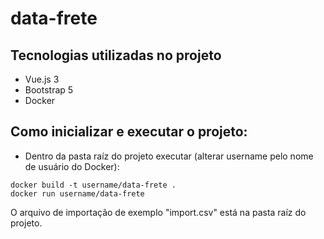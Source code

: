 # data-frete

## Tecnologias utilizadas no projeto
- Vue.js 3
- Bootstrap 5
- Docker

## Como inicializar e executar o projeto:
- Dentro da pasta raíz do projeto executar (alterar username pelo nome de usuário do Docker):
```
docker build -t username/data-frete .
docker run username/data-frete 
```


O arquivo de importação de exemplo "import.csv" está na pasta raíz do projeto.
